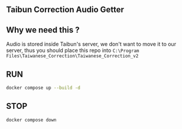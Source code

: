 Taibun Correction Audio Getter
---
## Why we need this ?
Audio is stored inside Taibun's server, we don't want to move it to our server, thus you should place this repo into `C:\Program Files\Taiwanese_Correction\Taiwanese_Correction_v2`

## RUN
```bash
docker compose up --build -d
```

## STOP
```bash
docker compose down
```